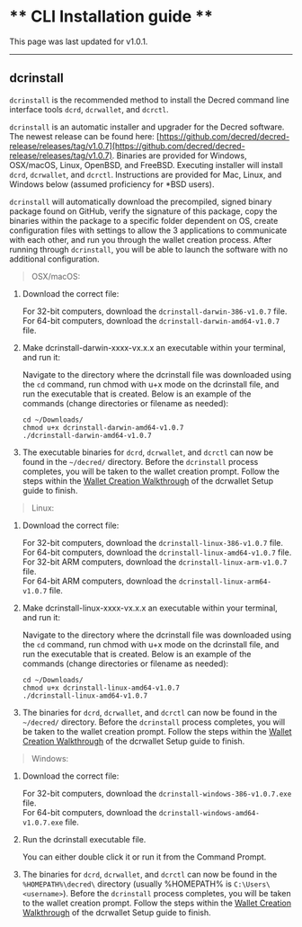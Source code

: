 # ** CLI Installation guide **

This page was last updated for v1.0.1.

---

## **dcrinstall**

`dcrinstall` is the recommended method to install the Decred command line interface tools `dcrd`, `dcrwallet`, and `dcrctl`.

`dcrinstall` is an automatic installer and upgrader for the Decred software. The newest release can be found here: [https://github.com/decred/decred-release/releases/tag/v1.0.7](https://github.com/decred/decred-release/releases/tag/v1.0.7). Binaries are provided for Windows, OSX/macOS, Linux, OpenBSD, and FreeBSD. Executing installer will install `dcrd`, `dcrwallet`, and `dcrctl`. Instructions are provided for Mac, Linux, and Windows below (assumed proficiency for *BSD users).

`dcrinstall` will automatically download the precompiled, signed binary package found on GitHub, verify the signature of this package, copy the binaries within the package to a specific folder dependent on OS, create configuration files with settings to allow the 3 applications to communicate with each other, and run you through the wallet creation process. After running through `dcrinstall`, you will be able to launch the software with no additional configuration.

> OSX/macOS:

1. Download the correct file:

    For 32-bit computers, download the `dcrinstall-darwin-386-v1.0.7` file. <br />
    For 64-bit computers, download the `dcrinstall-darwin-amd64-v1.0.7` file.

2. Make dcrinstall-darwin-xxxx-vx.x.x an executable within your terminal, and run it:

    Navigate to the directory where the dcrinstall file was downloaded using the `cd` command, run chmod with u+x mode on the dcrinstall file, and run the executable that is created. Below is an example of the commands (change directories or filename as needed):
    
    `cd ~/Downloads/` <br />
    `chmod u+x dcrinstall-darwin-amd64-v1.0.7` <br />
    `./dcrinstall-darwin-amd64-v1.0.7`
    
3. The executable binaries for `dcrd`, `dcrwallet`, and `dcrctl` can now be found in the `~/decred/` directory. Before the `dcrinstall` process completes, you will be taken to the wallet creation prompt. Follow the steps within the [Wallet Creation Walkthrough](/getting-started/user-guides/dcrwallet-setup.md#wallet-creation-walkthrough) of the dcrwallet Setup guide to finish.

> Linux:

1. Download the correct file:

    For 32-bit computers, download the `dcrinstall-linux-386-v1.0.7` file. <br />
    For 64-bit computers, download the `dcrinstall-linux-amd64-v1.0.7` file. <br />
    For 32-bit ARM computers, download the `dcrinstall-linux-arm-v1.0.7` file. <br />
    For 64-bit ARM computers, download the `dcrinstall-linux-arm64-v1.0.7` file.

2. Make dcrinstall-linux-xxxx-vx.x.x an executable within your terminal, and run it:

    Navigate to the directory where the dcrinstall file was downloaded using the `cd` command, run chmod with u+x mode on the dcrinstall file, and run the executable that is created. Below is an example of the commands (change directories or filename as needed):
    
    `cd ~/Downloads/` <br />
    `chmod u+x dcrinstall-linux-amd64-v1.0.7` <br />
    `./dcrinstall-linux-amd64-v1.0.7` 
    
3. The binaries for `dcrd`, `dcrwallet`, and `dcrctl` can now be found in the `~/decred/` directory. Before the `dcrinstall` process completes, you will be taken to the wallet creation prompt. Follow the steps within the [Wallet Creation Walkthrough](/getting-started/user-guides/dcrwallet-setup.md#wallet-creation-walkthrough) of the dcrwallet Setup guide to finish.

> Windows:

1. Download the correct file:

    For 32-bit computers, download the `dcrinstall-windows-386-v1.0.7.exe` file. <br /> 
    For 64-bit computers, download the `dcrinstall-windows-amd64-v1.0.7.exe` file. <br />

2.  Run the dcrinstall executable file.

    You can either double click it or run it from the Command Prompt. 
    
3. The binaries for `dcrd`, `dcrwallet`, and `dcrctl` can now be found in the `%HOMEPATH%\decred\` directory (usually %HOMEPATH% is `C:\Users\<username>`). Before the `dcrinstall` process completes, you will be taken to the wallet creation prompt. Follow the steps within the [Wallet Creation Walkthrough](/getting-started/user-guides/dcrwallet-setup.md#wallet-creation-walkthrough) of the dcrwallet Setup guide to finish.
